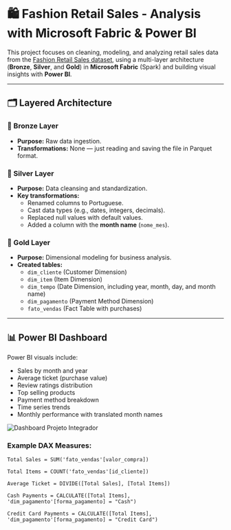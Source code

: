 # 🛍️ Fashion Retail Sales - Analysis with Microsoft Fabric & Power BI

This project focuses on cleaning, modeling, and analyzing retail sales data from the [Fashion Retail Sales dataset](https://www.kaggle.com/datasets/atharvasoundankar/fashion-retail-sales), using a multi-layer architecture (**Bronze**, **Silver**, and **Gold**) in **Microsoft Fabric** (Spark) and building visual insights with **Power BI**.

---

## 🗂️ Layered Architecture

### 🥉 Bronze Layer
- **Purpose:** Raw data ingestion.
- **Transformations:** None — just reading and saving the file in Parquet format.

### 🥈 Silver Layer
- **Purpose:** Data cleansing and standardization.
- **Key transformations:**
  - Renamed columns to Portuguese.
  - Cast data types (e.g., dates, integers, decimals).
  - Replaced null values with default values.
  - Added a column with the **month name** (`nome_mes`).

### 🥇 Gold Layer
- **Purpose:** Dimensional modeling for business analysis.
- **Created tables:**
  - `dim_cliente` (Customer Dimension)
  - `dim_item` (Item Dimension)
  - `dim_tempo` (Date Dimension, including year, month, day, and month name)
  - `dim_pagamento` (Payment Method Dimension)
  - `fato_vendas` (Fact Table with purchases)

---

## 📊 Power BI Dashboard

Power BI visuals include:
- Sales by month and year
- Average ticket (purchase value)
- Review ratings distribution
- Top selling products
- Payment method breakdown
- Time series trends
- Monthly performance with translated month names

![Dashboard Projeto Integrador](Dashboard_Projeto_Integrador.png)

### Example DAX Measures:
```DAX
Total Sales = SUM('fato_vendas'[valor_compra])

Total Items = COUNT('fato_vendas'[id_cliente])

Average Ticket = DIVIDE([Total Sales], [Total Items])

Cash Payments = CALCULATE([Total Items], 'dim_pagamento'[forma_pagamento] = "Cash")

Credit Card Payments = CALCULATE([Total Items], 'dim_pagamento'[forma_pagamento] = "Credit Card")
